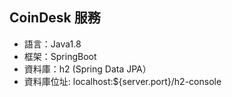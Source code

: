 ## CoinDesk 服務
+ 語言：Java1.8
+ 框架：SpringBoot
+ 資料庫：h2 (Spring Data JPA）
+ 資料庫位址: localhost:${server.port}/h2-console

